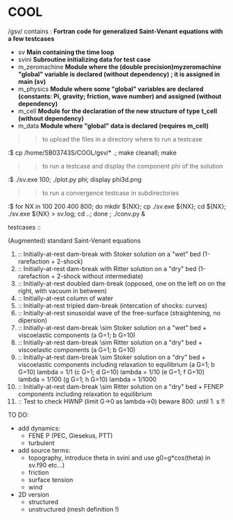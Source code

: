 COOL
====

/gsv/ contains : **Fortran code for generalized Saint-Venant equations with a few testcases**

 * sv            **Main containing the time loop**
 * svini         **Subroutine initializing data for test case**
 * m_zeromachine **Module where the (double precision)myzeromachine "global" variable is declared (without dependency) ; it is assigned in main (sv)**
 * m_physics     **Module where some "global" variables are declared (constants: Pi, gravity; friction, wave number) and assigned (without dependency)**
 * m_cell        **Module for the declaration of the new structure of type t_cell (without dependency)**
 * m_data        **Module where "global" data is declared (requires m_cell)**

>> to upload the files in a directory where to run a testcase

  :$ cp /home/SB03743S/COOL/gsv/* .; make cleanall; make

>> to run a testcase and display the component phi of the solution

  :$  ./sv.exe 100; ./plot.py phi; display phi3d.png

>> to run a convergence testcase in subdirectories

  :$ for NX in 100 200 400 800; do mkdir ${NX}; cp ./sv.exe ${NX}; cd ${NX}; ./sv.exe ${NX} > sv.log; cd ..; done ; ./conv.py &

testcases ::

  (Augmented) standard Saint-Venant equations

  1. :: Initially-at-rest dam-break with Stoker solution on a "wet" bed (1-rarefaction + 2-shock)
  2. :: Initially-at-rest dam-break with Ritter solution on a "dry" bed (1-rarefaction + 2-shock without intermediate)
  3. :: Initially-at-rest doubled dam-break (opposed, one on the left on on the right, with vacuum in between)
  4. :: Initially-at-rest column of water 
  5. :: Initially-at-rest tripled dam-break (intercation of shocks: curves)
  6. :: Initially-at-rest sinusoidal wave of the free-surface (straightening, no dipersion)
  7. :: Initially-at-rest dam-break \sim Stoker solution on a "wet" bed + viscoelastic components (a G=1; b G=10)
  8. :: Initially-at-rest dam-break \sim Ritter solution on a "dry" bed + viscoelastic components (a G=1; b G=10)
  9. :: Initially-at-rest dam-break \sim Stoker solution on a "dry" bed + viscoelastic components including relaxation to equilibrium 
          (a G=1; b G=10) lambda = 1/1 (c G=1; d G=10) lambda = 1/10 (e G=1; f G=10) lambda = 1/100 (g G=1; h G=10) lambda = 1/1000
  10. :: Initially-at-rest dam-break \sim Ritter solution on a "dry" bed + FENEP components including relaxation to equilibrium 
  11. :: Test to check HWNP (limit G->0 as lambda->0) beware 800: until 1. s !!


TO DO:

* add dynamics:
  - FENE P (PEC, Giesekus, PTT)
  - turbulent
* add source terms:
  - topography, introduce theta in svini and use g0=g*cos(theta) in sv.f90 etc...)
  - friction
  - surface tension
  - wind
* 2D version
  - structured
  - unstructured (mesh definition !)
